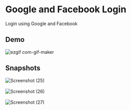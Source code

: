 # Google and Facebook Login
Login using Google and Facebook

## Demo
![ezgif com-gif-maker](https://user-images.githubusercontent.com/72909842/167308820-5c750d8d-d2b6-4ac2-9285-7b50ddbfb769.gif)


## Snapshots
![Screenshot (25)](https://user-images.githubusercontent.com/72909842/167308041-b8aa134a-9a67-481c-8e1e-7ab6335faac4.png)
<br/>
<br/>
![Screenshot (26)](https://user-images.githubusercontent.com/72909842/167308034-a97394c5-f661-4e6c-b672-382c76e9870a.png)
<br/>
<br/>
![Screenshot (27)](https://user-images.githubusercontent.com/72909842/167308040-608eb2d1-82fb-46f6-8828-ba8d1482cd02.png)

